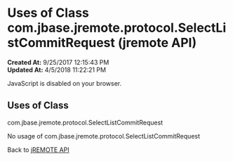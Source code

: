 # Uses of Class com.jbase.jremote.protocol.SelectListCommitRequest (jremote API)

**Created At:** 9/25/2017 12:15:43 PM  
**Updated At:** 4/5/2018 11:22:21 PM  

<script type="text/javascript"><!--
    try {
        if (location.href.indexOf('is-external=true') == -1) {
            parent.document.title="Uses of Class com.jbase.jremote.protocol.SelectListCommitRequest (jremote   API)";
        }
    }
    catch(err) {
    }
//--></script><noscript><div>JavaScript is disabled on your browser.</div></noscript><!-- ========= START OF TOP NAVBAR ======= -->
<!--   -->

<script type="text/javascript"><!--
  allClassesLink = document.getElementById("allclasses_navbar_top");
  if(window==top) {
    allClassesLink.style.display = "block";
  }
  else {
    allClassesLink.style.display = "none";
  }
  //--></script>
<!--   -->
<!-- ========= END OF TOP NAVBAR ========= -->
## Uses of Class
com.jbase.jremote.protocol.SelectListCommitRequest

No usage of com.jbase.jremote.protocol.SelectListCommitRequest
<!-- ======= START OF BOTTOM NAVBAR ====== -->
<!--   -->


Back to [jREMOTE API](com_jbase_jremote_package-summary)
